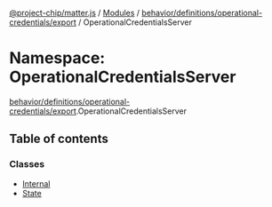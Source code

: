 [@project-chip/matter.js](../README.md) / [Modules](../modules.md) / [behavior/definitions/operational-credentials/export](behavior_definitions_operational_credentials_export.md) / OperationalCredentialsServer

# Namespace: OperationalCredentialsServer

[behavior/definitions/operational-credentials/export](behavior_definitions_operational_credentials_export.md).OperationalCredentialsServer

## Table of contents

### Classes

- [Internal](../classes/behavior_definitions_operational_credentials_export.OperationalCredentialsServer.Internal.md)
- [State](../classes/behavior_definitions_operational_credentials_export.OperationalCredentialsServer.State.md)
